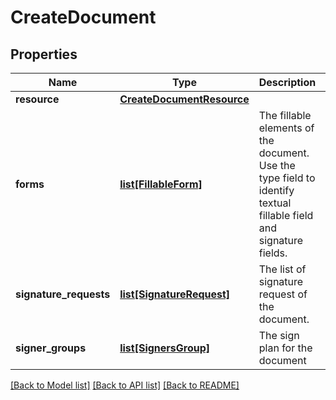 # CreateDocument

## Properties
Name | Type | Description | Notes
------------ | ------------- | ------------- | -------------
**resource** | [**CreateDocumentResource**](CreateDocumentResource.md) |  | [optional] 
**forms** | [**list[FillableForm]**](FillableForm.md) | The fillable elements of the document. Use the type field to identify textual fillable field and signature fields. | [optional] 
**signature_requests** | [**list[SignatureRequest]**](SignatureRequest.md) | The list of signature request of the document. | [optional] 
**signer_groups** | [**list[SignersGroup]**](SignersGroup.md) | The sign plan for the document | [optional] 

[[Back to Model list]](../README.md#documentation-for-models) [[Back to API list]](../README.md#documentation-for-api-endpoints) [[Back to README]](../README.md)


